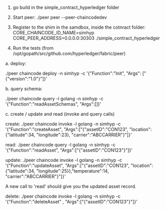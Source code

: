 1. go build in the simple_contract_hyperledger folder

2. Start peer: ./peer peer --peer-chaincodedev

3. Register to the shim in the samdbox, inside the cotnract folder: CORE_CHAINCODE_ID_NAME=simhyp CORE_PEER_ADDRESS=0.0.0.0:30303 ./simple_contract_hyperledger

4. Run the tests (from  /opt/gopath/src/github.com/hyperledger/fabric/peer)

a. deploy:

./peer chaincode deploy -n simhyp -c '{"Function":"Init", "Args": ["{\"version\":\"1.0\"}"]}'

b. query schema: 

./peer chaincode query -l golang -n simhyp  -c '{"Function":"readAssetSchemas", "Args":[]}'

c. create / update and read (invoke and query calls)

create:
./peer chaincode invoke -l golang -n simhyp -c '{"Function":"createAsset", "Args":["{\"assetID\":\"CON123\", \"location\":{\"latitude\":34, \"longitude\":23},  \"carrier\":\"ABCCARRIER\"}"]}'

read:
./peer chaincode query -l golang -n simhyp -c '{"Function":"readAsset", "Args":["{\"assetID\":\"CON123\"}"]}'

update:
./peer chaincode invoke -l golang -n simhyp -c '{"Function":"updateAsset", "Args":["{\"assetID\":\"CON123\", \"location\":{\"latitude\":34, \"longitude\":25}},\"temperature\":14,  \"carrier\":\"ABCCARRIER\"}"]}'

A new call to 'read' should give you the updated asset record.

delete:
./peer chaincode invoke -l golang -n simhyp -c '{"Function":"deleteAsset" , "Args":["{\"assetID\":\"CON123\"}"]}' 





